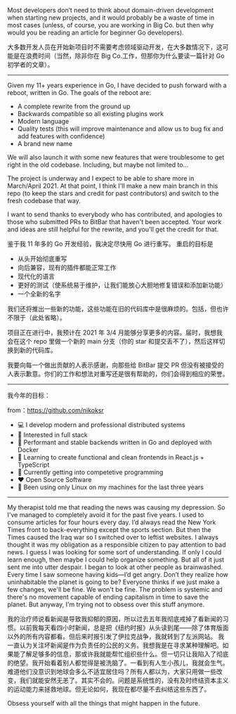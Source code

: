 Most developers don’t need to think about domain-driven development when starting new projects, and it would probably be a waste of time in most cases (unless, of course, you are working in Big Co. but then why would you be reading an article for beginner Go developers).

大多数开发人员在开始新项目时不需要考虑领域驱动开发，在大多数情况下，这可能是在浪费时间（当然，除非你在 Big Co.工作，但那你为什么要读一篇针对 Go 初学者的文章）。

---
Given my 11+ years experience in Go, I have decided to push forward with a reboot, written in Go.
The goals of the reboot are:

- A complete rewrite from the ground up
- Backwards compatible so all existing plugins work
- Modern language
- Quality tests (this will improve maintenance and allow us to bug fix and add features with confidence)
- A brand new name

We will also launch it with some new features that were troublesome to get right in the old codebase. Including, but maybe not limited to...

The project is underway and I expect to be able to share more in March/April 2021. At that point, I think I'll make a new main branch in this repo (to keep the stars and credit for past contributors) and switch to the fresh codebase that way.

I want to send thanks to everybody who has contributed, and apologies to those who submitted PRs to BitBar that haven't been accepted. Your work and ideas are still helpful for the rewrite, and you'll get the credit for that.

鉴于我 11 年多的 Go 开发经验，我决定尽快用 Go 进行重写。
重启的目标是
- 从头开始彻底重写
- 向后兼容，现有的插件都能正常工作
- 现代化的语言
- 更好的测试（使系统易于维护，让我们能放心大胆地修复错误和添加新功能）
- 一个全新的名字

我们还将推出一些新的功能，这些功能在旧的代码库中是很麻烦的。包括，但也许不限于（此处省略）。

项目正在进行中，我预计在 2021 年 3/4 月能够分享更多的内容。届时，我想我会在这个 repo 里做一个新的 main 分支（你的 star 和提交丢不了），然后这样切换到新的代码库。

我要向每一个做出贡献的人表示感谢，向那些给 BitBar 提交 PR 但没有被接受的人表示歉意。你们的工作和想法对重写还是很有帮助的，你们会得到相应的荣誉。

---
我今年的目标：

from：https://github.com/nikoksr
- 💻 I develop modern and professional distributed systems
- 🧐 Interested in full stack
- 🚀 Performant and stable backends written in Go and deployed with Docker
- 🌈 Learning to create functional and clean frontends in React.js + TypeScript
- 🌱 Currently getting into competetive programming
- ❤️ Open Source Software
- 🐧 Been using only Linux on my machines for the last three years

---
My therapist told me that reading the news was causing my depression. So I've managed to completely avoid it for the past five years. I used to consume articles for four hours every day. I’d always read the New York Times front to back-everything except the sports section. But then the Times caused the Iraq war so I switched over to leftist websites. I always thought it was my obligation as a responsible citizen to pay attention to bad news. I guess I was looking for some sort of understanding. If only I could learn enough, then maybe I could help organize something. But all of it just sent me into utter despair. I began to look at other people as brainwashed. Every time I saw someone having kids—I’d get angry. Don’t they realize how uninhabitable the planet is going to be? Everyone thinks if we just make a few changes, we'll be fine. We won't be fine. The problem is systemic and there's no movement capable of ending capitalism in time to save the planet. But anyway, I'm trying not to obsess over this stuff anymore.

我的治疗师说看新闻是导致我抑郁的原因，所以过去五年我彻底戒掉了看新闻的习惯。以前我每天看四小时新闻，总是把《纽约时报》从头读到尾——除了体育版面以外的所有内容都看。但后来时报引发了伊拉克战争，我就转到了左派网站。 我一直认为关注坏新闻是作为负责任的公民的义务。我想我是在寻求某种理解吧。如果能了解足够多的信息，那或许我就能帮忙组织些什么。但一切只让我陷入了彻底的绝望。我开始看着别人都觉得是被洗脑了。一看到有人生小孩儿，我就会生气。难道他们没意识到地球会多么不适宜居住吗？所有人都以为，大家只用做一些改变，我们就能安然无恙了。其实不会的。问题是系统性的，没有及时终结资本主义的运动能力来拯救地球。但无论如何，我现在都尽量不去纠结这些东西了。

Obsess yourself with all the things that might happen in the future.
